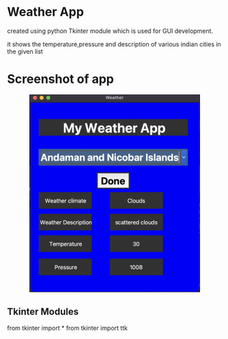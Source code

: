 <h1> Weather App </h1>


<p>created using python Tkinter module which is used for GUI development.

it shows the temperature,pressure and description of various indian cities in the given list


</p>

<h1>Screenshot of app</h2>

<div align="center">
    <img src="screenshot weather app.png" width="400px"</img> 
</div>


<h2>Tkinter Modules</h2>

from tkinter import *
from tkinter import ttk
